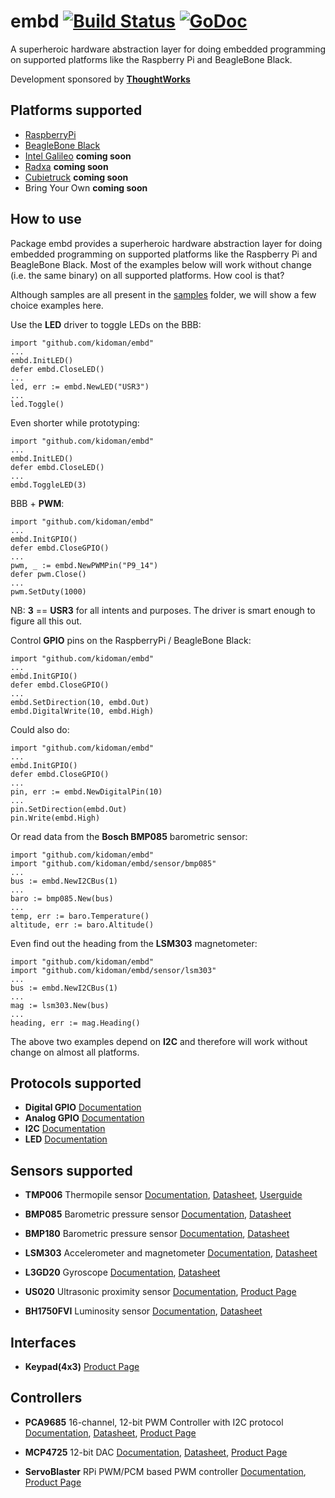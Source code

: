 # embd [![Build Status](https://travis-ci.org/kidoman/embd.svg?branch=master)](https://travis-ci.org/kidoman/embd) [![GoDoc](http://godoc.org/github.com/kidoman/embd?status.png)](http://godoc.org/github.com/kidoman/embd)

A superheroic hardware abstraction layer for doing embedded programming on supported platforms like the Raspberry Pi and BeagleBone Black.

Development sponsored by [**ThoughtWorks**](http://www.thoughtworks.com/)

## Platforms supported

* [RaspberryPi](http://www.raspberrypi.org/)
* [BeagleBone Black](http://beagleboard.org/Products/BeagleBone%20Black)
* [Intel Galileo](http://www.intel.com/content/www/us/en/do-it-yourself/galileo-maker-quark-board.html) **coming soon**
* [Radxa](http://radxa.com/) **coming soon**
* [Cubietruck](http://www.cubietruck.com/) **coming soon**
* Bring Your Own **coming soon**

## How to use

Package embd provides a superheroic hardware abstraction layer for doing embedded programming
on supported platforms like the Raspberry Pi and BeagleBone Black. Most of the examples below
will work without change (i.e. the same binary) on all supported platforms. How cool is that?

Although samples are all present in the [samples](https://github.com/kidoman/embd/tree/master/samples) folder,
we will show a few choice examples here.

Use the **LED** driver to toggle LEDs on the BBB:

	import "github.com/kidoman/embd"
	...
	embd.InitLED()
	defer embd.CloseLED()
	...
	led, err := embd.NewLED("USR3")
	...
	led.Toggle()

Even shorter while prototyping:

	import "github.com/kidoman/embd"
	...
	embd.InitLED()
	defer embd.CloseLED()
	...
	embd.ToggleLED(3)

BBB + **PWM**:

	import "github.com/kidoman/embd"
	...
	embd.InitGPIO()
	defer embd.CloseGPIO()
	...
	pwm, _ := embd.NewPWMPin("P9_14")
	defer pwm.Close()
	...
	pwm.SetDuty(1000)

NB: **3** == **USR3** for all intents and purposes. The driver is smart enough to figure all this out.

Control **GPIO** pins on the RaspberryPi / BeagleBone Black:

	import "github.com/kidoman/embd"
	...
	embd.InitGPIO()
	defer embd.CloseGPIO()
	...
	embd.SetDirection(10, embd.Out)
	embd.DigitalWrite(10, embd.High)

Could also do:

	import "github.com/kidoman/embd"
	...
	embd.InitGPIO()
	defer embd.CloseGPIO()
	...
	pin, err := embd.NewDigitalPin(10)
	...
	pin.SetDirection(embd.Out)
	pin.Write(embd.High)

Or read data from the **Bosch BMP085** barometric sensor:

	import "github.com/kidoman/embd"
	import "github.com/kidoman/embd/sensor/bmp085"
	...
	bus := embd.NewI2CBus(1)
	...
	baro := bmp085.New(bus)
	...
	temp, err := baro.Temperature()
	altitude, err := baro.Altitude()

Even find out the heading from the **LSM303** magnetometer:

	import "github.com/kidoman/embd"
	import "github.com/kidoman/embd/sensor/lsm303"
	...
	bus := embd.NewI2CBus(1)
	...
	mag := lsm303.New(bus)
	...
	heading, err := mag.Heading()

The above two examples depend on **I2C** and therefore will work without change on almost all
platforms.

## Protocols supported

* **Digital GPIO** [Documentation](http://godoc.org/github.com/kidoman/embd#DigitalPin)
* **Analog GPIO** [Documentation](http://godoc.org/github.com/kidoman/embd#AnalogPin)
* **I2C** [Documentation](http://godoc.org/github.com/kidoman/embd#I2CBus)
* **LED** [Documentation](http://godoc.org/github.com/kidoman/embd#LED)

## Sensors supported

* **TMP006** Thermopile sensor [Documentation](http://godoc.org/github.com/kidoman/embd/sensor/tmp006), [Datasheet](http://www.adafruit.com/datasheets/tmp006.pdf), [Userguide](http://www.adafruit.com/datasheets/tmp006ug.pdf)

* **BMP085** Barometric pressure sensor [Documentation](http://godoc.org/github.com/kidoman/embd/sensor/bmp085), [Datasheet](https://www.sparkfun.com/datasheets/Components/General/BST-BMP085-DS000-05.pdf)

* **BMP180** Barometric pressure sensor [Documentation](http://godoc.org/github.com/kidoman/embd/sensor/bmp180), [Datasheet](http://www.adafruit.com/datasheets/BST-BMP180-DS000-09.pdf)

* **LSM303** Accelerometer and magnetometer [Documentation](http://godoc.org/github.com/kidoman/embd/sensor/lsm303), [Datasheet](https://www.sparkfun.com/datasheets/Sensors/Magneto/LSM303%20Datasheet.pdf)

* **L3GD20** Gyroscope [Documentation](http://godoc.org/github.com/kidoman/embd/sensor/l3gd20), [Datasheet](http://www.adafruit.com/datasheets/L3GD20.pdf)

* **US020** Ultrasonic proximity sensor [Documentation](http://godoc.org/github.com/kidoman/embd/sensor/us020), [Product Page](http://www.digibay.in/sensor/object-detection-and-proximity?product_id=239)

* **BH1750FVI** Luminosity sensor [Documentation](http://godoc.org/github.com/kidoman/embd/sensor/us020), [Datasheet](http://www.elechouse.com/elechouse/images/product/Digital%20light%20Sensor/bh1750fvi-e.pdf)

## Interfaces

* **Keypad(4x3)** [Product Page](http://www.adafruit.com/products/419#Learn)

## Controllers

* **PCA9685** 16-channel, 12-bit PWM Controller with I2C protocol [Documentation](http://godoc.org/github.com/kidoman/embd/controller/pca9685), [Datasheet](http://www.adafruit.com/datasheets/PCA9685.pdf), [Product Page](http://www.adafruit.com/products/815)

* **MCP4725** 12-bit DAC [Documentation](http://godoc.org/github.com/kidoman/embd/controller/mcp4725), [Datasheet](http://www.adafruit.com/datasheets/mcp4725.pdf), [Product Page](http://www.adafruit.com/products/935)

* **ServoBlaster** RPi PWM/PCM based PWM controller [Documentation](http://godoc.org/github.com/kidoman/embd/controller/servoblaster), [Product Page](https://github.com/richardghirst/PiBits/tree/master/ServoBlaster)
